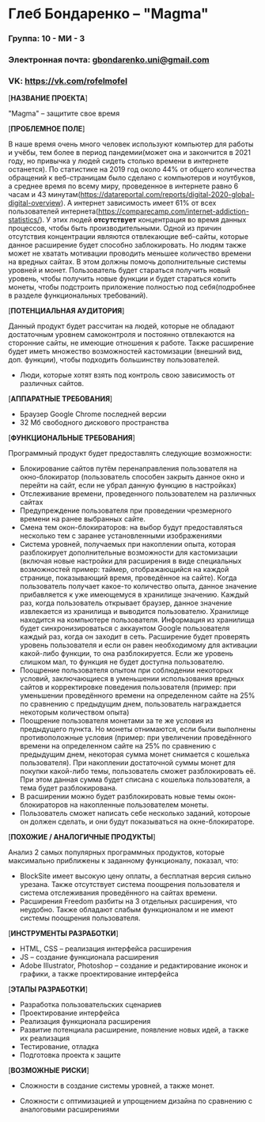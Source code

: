 # Глеб Бондаренко – &quot;Magma&quot;

### Группа: 10 - МИ - 3

### Электронная почта: gbondarenko.uni@gmail.com

### VK: https://vk.com/rofelmofel

[**НАЗВАНИЕ ПРОЕКТА**]

&quot;Magma&quot; – защитите свое время

[**ПРОБЛЕМНОЕ ПОЛЕ**]

В наше время очень много человек используют компьютер для работы и учёбы, тем более в период пандемии(может она и закончится в 2021 году, но привычка у людей сидеть столько времени в интернете останется). 
По статистике на 2019 год около 44% от общего количества обращений к веб-страницам было сделано с компьютеров и ноутбуков, а среднее время по всему миру, проведенное в интернете равно 6 часам и 43 минутам(https://datareportal.com/reports/digital-2020-global-digital-overview). А интернет зависимость имеет 61% от всех пользователей интернета(https://comparecamp.com/internet-addiction-statistics/).
У этих людей **отсутствует** концентрация во время данных процессов, чтобы быть производительными. Одной из причин отсутствия концентрации являются отвлекающие веб-сайты, которые данное расширение будет способно заблокировать. Но людям также может не хватать мотивации проводить меньшее количество времени на вредных сайтах. В этом должны помочь дополнительные системы уровней и монет. Пользователь будет стараться получить новый уровень, чтобы получить новые функции и будет стараться копить монеты, чтобы подстроить приложение полностью под себя(подробнее в разделе функциональных требований).

[**ПОТЕНЦИАЛЬНАЯ АУДИТОРИЯ**]

Данный продукт будет рассчитан на людей, которые не обладают достаточным уровнем самоконтроля и постоянно отвлекаются на сторонние сайты, не имеющие отношения к работе. Также расширение будет иметь множество возможностей кастомизации (внешний вид, доп. функции), чтобы подходить большинству пользователей.

- Люди, которые хотят взять под контроль свою зависимость от различных сайтов.

[**АППАРАТНЫЕ ТРЕБОВАНИЯ**]

- Браузер Google Chrome последней версии
- 32 Мб свободного дискового пространства

[**ФУНКЦИОНАЛЬНЫЕ ТРЕБОВАНИЯ**]

Программный продукт будет предоставлять следующие возможности:

- Блокирование сайтов путём перенаправления пользователя на окно-блокиратор (пользователь способен закрыть данное окно и перейти на сайт, если не убрал данную функцию в настройках)
- Отслеживание времени, проведенного пользователем на различных сайтах
- Предупреждение пользователя при проведении чрезмерного времени на ранее выбранных сайте.
- Смена тем окон-блокираторов: на выбор будут предоставляться несколько тем с заранее установленными изображениями
- Система уровней, получаемых при накоплении опыта, которая разблокирует дополнительные возможности для кастомизации (включая новые настройки для расширения в виде специальных возможностей пример: таймер, отображающийся на каждой странице, показывающий время, проведённое на сайте). Когда пользователь получает какое-то количество опыта, данное значение прибавляется к уже имеющемуся в хранилище значению. Каждый раз, когда пользователь открывает браузер, данное значение извлекается из хранилища и выводится пользователю. Хранилище находится на компьютере пользователя. Информация из хранилища будет синхронизироваться с аккаунтом Google пользователя каждый раз, когда он заходит в сеть. Расширение будет проверять уровень пользователя  и если он равен необходимому для активации какой-либо функции, то она разблокируется. Если же уровень слишком мал, то функция не будет доступна пользователю.
- Поощрение пользователя опытом при соблюдении некоторых условий, заключающиеся в уменьшении использования вредных сайтов и корректировке поведения пользователя (пример: при уменьшении проведённого времени на определенном сайте на 25% по сравнению с предыдущим днем, пользователь награждается некоторым количеством опыта)
- Поощрение пользователя монетами за те же условия из предыдущего пункта. Но монеты отнимаются, если были выполнены противоположные условия (пример: при увеличении проведённого времени на определенном сайте на 25% по сравнению с предыдущим днем, некоторая сумма монет снимается с кошелька пользователя). При накоплении достаточной суммы монет для покупки какой-либо темы, пользователь сможет разблокировать её. При этом данная сумма будет списана с кошелька пользователя, а тема будет разблокирована.
- В расширении можно будет разблокировать новые темы окон-блокираторов на накопленные пользователем монеты.
- Пользователь сможет написать себе несколько заданий, котороые он должен сделать, и они будут показываться на окне-блокираторе.

[**ПОХОЖИЕ / АНАЛОГИЧНЫЕ ПРОДУКТЫ**]

Анализ 2 самых популярных программных продуктов, которые максимально приближены к заданному функционалу, показал, что:

- BlockSite имеет высокую цену оплаты, а бесплатная версия сильно урезана. Также отсутствует система поощрения пользователя и система отслеживания проведённого на сайтах времени.
- Расширения Freedom разбиты на 3 отдельных расширения, что неудобно. Также обладают слабым функционалом и не имеют системы поощрения пользователя.

[**ИНСТРУМЕНТЫ РАЗРАБОТКИ**]

- HTML, CSS – реализация интерфейса расширения
- JS – создание функционала расширения
- Adobe Illustrator, Photoshop – создание и редактирование иконок и графики, а также проектирование интерфейса

[**ЭТАПЫ РАЗРАБОТКИ**]

- Разработка пользовательских сценариев
- Проектирование интерфейса
- Реализация функционала расширения
- Развитие потенциала расширение, появление новых идей, а также их реализация
- Тестирование, отладка
- Подготовка проекта к защите

[**ВОЗМОЖНЫЕ РИСКИ**]

- Сложности в создание системы уровней, а также монет.

- Сложности с оптимизацией и упрощением дизайна по сравнению с аналоговыми расширениями
